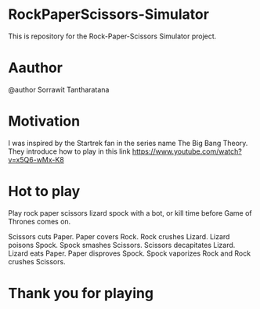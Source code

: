 # RockPaperScissors-Simulator
This is repository for the Rock-Paper-Scissors Simulator project. 

# Aauthor
@author Sorrawit Tantharatana

# Motivation
I was inspired by the Startrek fan in the series name The Big Bang Theory. They introduce how to play in this link  https://www.youtube.com/watch?v=x5Q6-wMx-K8 

# Hot to play 
Play rock paper scissors lizard spock with a bot, or kill time before Game of Thrones comes on.

Scissors cuts Paper.
Paper covers Rock.
Rock crushes Lizard.
Lizard poisons Spock.
Spock smashes Scissors.
Scissors decapitates Lizard.
Lizard eats Paper.
Paper disproves Spock.
Spock vaporizes Rock
and Rock crushes Scissors.

# Thank you for playing

